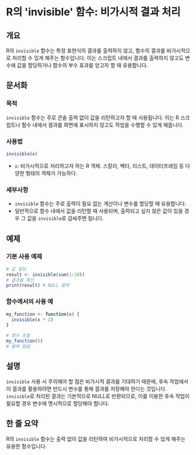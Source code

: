 <!--
Meta Description: # R의 'invisible' 함수: 비가시적 결과 처리 ## 개요 R의 `invisible` 함수는 특정 표현식의 결과를 출력하지 않고, 함수의 결과를 비가시적으로 처리할 수 있게 해주는 함수입니다. 이는 스크립트 내에서 결과를 출력하지 않고도 변수에 값을 할당하거나...
Meta Keywords: invisible, 결과를, 함수는, 비가시적으로, 내에서
-->

# R의 'invisible' 함수: 비가시적 결과 처리

## 개요
R의 `invisible` 함수는 특정 표현식의 결과를 출력하지 않고, 함수의 결과를 비가시적으로 처리할 수 있게 해주는 함수입니다. 이는 스크립트 내에서 결과를 출력하지 않고도 변수에 값을 할당하거나 함수의 부수 효과를 얻고자 할 때 유용합니다.

## 문서화
### 목적
`invisible` 함수는 주로 콘솔 출력 없이 값을 리턴하고자 할 때 사용됩니다. 이는 R 스크립트나 함수 내에서 결과를 화면에 표시하지 않고도 작업을 수행할 수 있게 해줍니다.

### 사용법
```R
invisible(x)
```
- `x`: 비가시적으로 처리하고자 하는 R 객체. 스칼라, 벡터, 리스트, 데이터프레임 등 다양한 형태의 객체가 가능하다.

### 세부사항
- `invisible` 함수는 주로 출력이 필요 없는 계산이나 변수를 할당할 때 유용합니다.
- 일반적으로 함수 내에서 값을 리턴할 때 사용되며, 출력되고 싶지 않은 값이 있을 경우 그 값을 `invisible`로 감싸주면 됩니다.

## 예제
### 기본 사용 예제
```R
# 값 할당
result <- invisible(sum(1:10))
# 결과를 확인
print(result) # NULL 출력
```

### 함수에서의 사용 예
```R
my_function <- function(x) {
  invisible(x * 2)
}

# 함수 호출
my_function(5)
# 출력 없음
```

## 설명
`invisible` 사용 시 주의해야 할 점은 비가시적 결과를 기대하기 때문에, 후속 작업에서 이 결과를 활용하려면 반드시 변수를 통해 결과를 저장해야 한다는 것입니다. `invisible`로 처리된 결과는 기본적으로 NULL로 반환되므로, 이를 이용한 후속 작업이 필요할 경우 변수에 명시적으로 할당해야 합니다.

## 한 줄 요약
R의 `invisible` 함수는 출력 없이 값을 리턴하여 비가시적으로 처리할 수 있게 해주는 유용한 함수입니다.